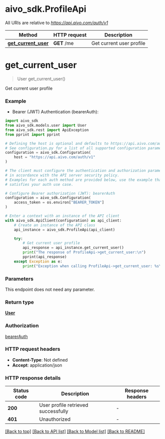 # aivo_sdk.ProfileApi

All URIs are relative to *https://api.aivo.com/auth/v1*

Method | HTTP request | Description
------------- | ------------- | -------------
[**get_current_user**](ProfileApi.md#get_current_user) | **GET** /me | Get current user profile


# **get_current_user**
> User get_current_user()

Get current user profile

### Example

* Bearer (JWT) Authentication (bearerAuth):

```python
import aivo_sdk
from aivo_sdk.models.user import User
from aivo_sdk.rest import ApiException
from pprint import pprint

# Defining the host is optional and defaults to https://api.aivo.com/auth/v1
# See configuration.py for a list of all supported configuration parameters.
configuration = aivo_sdk.Configuration(
    host = "https://api.aivo.com/auth/v1"
)

# The client must configure the authentication and authorization parameters
# in accordance with the API server security policy.
# Examples for each auth method are provided below, use the example that
# satisfies your auth use case.

# Configure Bearer authorization (JWT): bearerAuth
configuration = aivo_sdk.Configuration(
    access_token = os.environ["BEARER_TOKEN"]
)

# Enter a context with an instance of the API client
with aivo_sdk.ApiClient(configuration) as api_client:
    # Create an instance of the API class
    api_instance = aivo_sdk.ProfileApi(api_client)

    try:
        # Get current user profile
        api_response = api_instance.get_current_user()
        print("The response of ProfileApi->get_current_user:\n")
        pprint(api_response)
    except Exception as e:
        print("Exception when calling ProfileApi->get_current_user: %s\n" % e)
```



### Parameters

This endpoint does not need any parameter.

### Return type

[**User**](User.md)

### Authorization

[bearerAuth](../README.md#bearerAuth)

### HTTP request headers

 - **Content-Type**: Not defined
 - **Accept**: application/json

### HTTP response details

| Status code | Description | Response headers |
|-------------|-------------|------------------|
**200** | User profile retrieved successfully |  -  |
**401** | Unauthorized |  -  |

[[Back to top]](#) [[Back to API list]](../README.md#documentation-for-api-endpoints) [[Back to Model list]](../README.md#documentation-for-models) [[Back to README]](../README.md)

